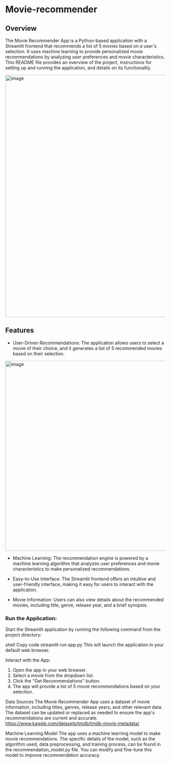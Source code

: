 # Movie-recommender

## Overview
The Movie Recommender App is a Python-based application with a Streamlit frontend that recommends a list of 5 movies based on a user's selection. It uses machine learning to provide personalized movie recommendations by analyzing user preferences and movie characteristics. This README file provides an overview of the project, instructions for setting up and running the application, and details on its functionality.

<img width="757" alt="image" src="https://github.com/CodeCraftsmanRajesh/Movie-recommender/assets/143902874/86e05321-5ea7-4d7d-96d5-7746fb924f40">


## Features
* User-Driven Recommendations: The application allows users to select a movie of their choice, and it generates a list of 5 recommended movies based on their selection.

<img width="594" alt="image" src="https://github.com/CodeCraftsmanRajesh/Movie-recommender/assets/143902874/f605c42f-3504-4d52-abf0-6a17f0769c51">

* Machine Learning: The recommendation engine is powered by a machine learning algorithm that analyzes user preferences and movie characteristics to make personalized recommendations.

* Easy-to-Use Interface: The Streamlit frontend offers an intuitive and user-friendly interface, making it easy for users to interact with the application.

* Movie Information: Users can also view details about the recommended movies, including title, genre, release year, and a brief synopsis.


### Run the Application:

Start the Streamlit application by running the following command from the project directory:

shell
Copy code
streamlit run app.py
This will launch the application in your default web browser.

Interact with the App:

1. Open the app in your web browser.
2. Select a movie from the dropdown list.
3. Click the "Get Recommendations" button.
4. The app will provide a list of 5 movie recommendations based on your selection.

Data Sources
The Movie Recommender App uses a dataset of movie information, including titles, genres, release years, and other relevant data. The dataset can be updated or replaced as needed to ensure the app's recommendations are current and accurate.
<a>https://www.kaggle.com/datasets/tmdb/tmdb-movie-metadata/</a>

Machine Learning Model
The app uses a machine learning model to make movie recommendations. The specific details of the model, such as the algorithm used, data preprocessing, and training process, can be found in the recommendation_model.py file. You can modify and fine-tune this model to improve recommendation accuracy.
